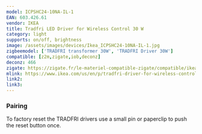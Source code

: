 ```yaml
---
model: ICPSHC24-10NA-IL-1
EAN: 603.426.61
vendor: IKEA
title: Tradfri LED Driver for Wireless Control 30 W
category: light
supports: on/off, brightness
image: /assets/images/devices/Ikea_ICPSHC24-10NA-IL-1.jpg
zigbeemodel: ['TRADFRI transformer 30W', 'TRADFRI Driver 30W']
compatible: [z2m,zigate,iob,deconz]
deconz: 466
zigate: https://zigate.fr/le-materiel-compatible-zigate/compatible/ikeatradfritransformateurlectriqueconnect
mlink: https://www.ikea.com/us/en/p/tradfri-driver-for-wireless-control-gray-60342661/
link2: 
link3: 
---
```


### Pairing
To factory reset the TRADFRI drivers use a small pin or paperclip to push the reset button once.
